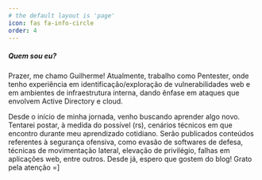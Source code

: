 ```yaml
---
# the default layout is 'page'
icon: fas fa-info-circle
order: 4
---
```


##### Quem sou eu?

Prazer, me chamo Guilherme!
Atualmente, trabalho como Pentester, onde tenho experiência em identificação/exploração de vulnerabilidades web e em ambientes de infraestrutura interna, dando ênfase em ataques que envolvem Active Directory e cloud.

Desde o início de minha jornada, venho buscando aprender algo novo. Tentarei postar, à medida do possível (rs), cenários técnicos em que encontro durante meu aprendizado cotidiano. Serão publicados conteúdos referentes à segurança ofensiva, como evasão de softwares de defesa, técnicas de movimentação lateral, elevação de privilégio, falhas em aplicações web, entre outros. Desde já, espero que gostem do blog! Grato pela atenção =]
